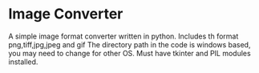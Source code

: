 # Image Converter
 A simple image format converter written in python.
Includes th format png,tiff,jpg,jpeg and gif
The directory path in the code is windows based, you may need to change for other OS.
Must have tkinter and PIL modules installed.

